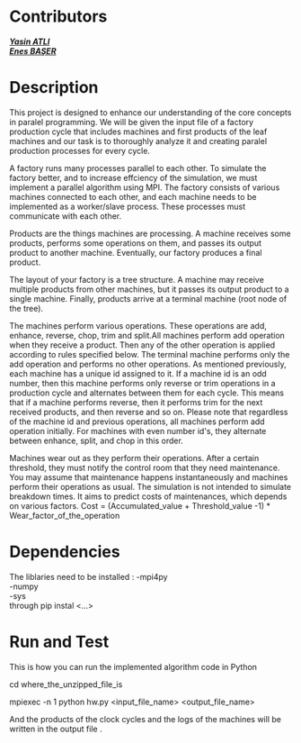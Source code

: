 # Contributors
  [***Yasin ATLI***](https://github.com/TheRealLowyer) \
  [***Enes BAŞER***](https://github.com/EnesBaserr)

# Description
This project is designed to enhance our understanding of the core concepts in paralel programming. We will be given the input file of a factory production cycle that includes machines and first products of the leaf machines and our task is to thoroughly analyze it and creating paralel production processes for every cycle.

A factory runs many processes parallel to each other. To simulate the factory better, and to increase
effciency of the simulation, we must implement a parallel algorithm using MPI. The factory
consists of various machines connected to each other, and each machine needs to be implemented
as a worker/slave process. These processes must communicate with each other.

Products are the things machines are processing. A machine receives some products, performs
some operations on them, and passes its output product to another machine. Eventually, our
factory produces a final product.

The layout of your factory is a tree structure. A machine may receive multiple products from
other machines, but it passes its output product to a single machine. Finally, products arrive at a
terminal machine (root node of the tree).

The machines perform various operations. These operations are add, enhance, reverse, chop, trim
and split.All machines perform add operation when they receive a product. Then any of the other
operation is applied according to rules specified below. The terminal machine performs only the
add operation and performs no other operations. As mentioned previously, each machine has a
unique id assigned to it. If a machine id is an odd number, then this machine performs only
reverse or trim operations in a production cycle and alternates between them for each cycle. This
means that if a machine performs reverse, then it performs trim for the next received products,
and then reverse and so on. Please note that regardless of the machine id and previous operations,
all machines perform add operation initially. For machines with even number id's, they alternate
between enhance, split, and chop in this order.

Machines wear out as they perform their operations. After a certain threshold, they must notify
the control room that they need maintenance. You may assume that maintenance happens instantaneously and machines perform their operations as usual. The simulation is not intended to
simulate breakdown times. It aims to predict costs of maintenances, which depends on various
factors. Cost = (Accumulated_value + Threshold_value -1) * Wear_factor_of_the_operation
# Dependencies
The liblaries need to be installed :
-mpi4py \
-numpy \
-sys \
through pip instal <...>
# Run and Test
This is how you can run the implemented algorithm code in Python

cd where_the_unzipped_file_is

mpiexec -n 1 python hw.py <input_file_name> <output_file_name>

And the products of the clock cycles and the logs of the machines will be written in the output file . 
